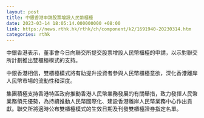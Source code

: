 ```yaml
---
layout: post
title: 中銀香港申請股票增設人民幣櫃檯
date: 2023-03-14 18:05:14.000000000 +08:00
link: https://news.rthk.hk/rthk/ch/component/k2/1691940-20230314.htm
categories: rthk
---
```


中銀香港表示，董事會今日向聯交所提交股票增設人民幣櫃檯的申請，以示對聯交所計劃推出雙櫃檯模式的支持。

中銀香港相信，雙櫃檯模式將有助提升投資者參與人民幣櫃檯意欲，深化香港離岸人民幣市場的流動性和深度。

集團積極支持香港特區政府推動香港人民幣業務發展的有關舉措，致力發揮人民幣業務領先優勢，為持續推動人民幣國際化、建設香港離岸人民幣業務中心作出貢獻。聯交所將適時公布雙櫃檯模式的生效日期及刊發雙櫃檯證券指定名單。
